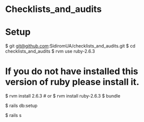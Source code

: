 # Checklists_and_audits

# Setup

$ git git@github.com:SidiromUA/checklists_and_audits.git
$ cd checklists_and_audits
$ rvm use ruby-2.6.3
# If you do not have installed this version of ruby please install it.
$ rvm install 2.6.3 # or $ rvm install ruby-2.6.3
$ bundle

$ rails db:setup

$ rails s